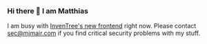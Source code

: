### Hi there 👋 I am Matthias
I am busy with [InvenTree's new frontend](https://github.com/inventree/InvenTree/issues/5212) right now. Please contact sec@mjmair.com if you find critical security problems with my stuff.
